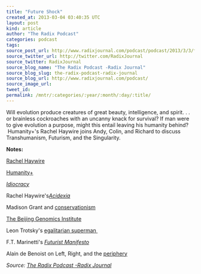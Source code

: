 ```yaml
---
title: "Future Shock"
created_at: 2013-03-04 03:40:35 UTC
layout: post
kind: article
author: "The Radix Podcast"
categories: podcast
tags: 
source_post_url: http://www.radixjournal.com/podcast/podcast/2013/3/3/future-shock
source_twitter_url: http://twitter.com/RadixJournal
source_twitter: RadixJournal
source_blog_name: "The Radix Podcast -Radix Journal"
source_blog_slug: the-radix-podcast-radix-journal
source_blog_url: http://www.radixjournal.com/podcast/
source_image_url: 
tweet_id:
permalink: /mntr/:categories/:year/:month/:day/:title/
---
```

<p>Will evolution produce creatures of great beauty, intelligence, and spirit. . . or brainless cockroaches with an uncanny knack for survival? If man were to give evolution a purpose, might this entail leaving his humanity behind? &nbsp;Humanity+'s Rachel Haywire joins Andy, Colin, and Richard to discuss Transhumanism, Futurism, and the Singularity. &nbsp;&nbsp;</p>



<p><strong>Notes:</strong></p><p><a href="http://rachelhaywire.com/">Rachel Haywire</a></p><p><a href="http://humanityplus.org/">Humanity+</a></p><p><em><a href="http://www.amazon.com/gp/product/B000K7VHOG/ref=as_li_ss_tl?ie=UTF8&amp;camp=1789&amp;creative=390957&amp;creativeASIN=B000K7VHOG&amp;linkCode=as2&amp;tag=alterright-20">Idiocracy</a></em></p><p>Rachel Haywire's<em><a href="http://www.amazon.com/gp/product/B008EQR5ZK/ref=as_li_ss_tl?ie=UTF8&amp;camp=1789&amp;creative=390957&amp;creativeASIN=B008EQR5ZK&amp;linkCode=as2&amp;tag=alterright-20">Acidexia</a></em></p><p>Madison Grant and&nbsp;<a href="http://www.amazon.com/gp/product/B004BDOSW8/ref=as_li_ss_tl?ie=UTF8&amp;camp=1789&amp;creative=390957&amp;creativeASIN=B004BDOSW8&amp;linkCode=as2&amp;tag=alterright-20">conservationism</a></p><p><a href="http://en.wikipedia.org/wiki/Beijing_Genomics_Institute">The Beijing Genomics Institute</a></p><p>Leon Trotsky's&nbsp;<a href="http://en.wikipedia.org/wiki/Literature_and_Revolution">egalitarian superman&nbsp;</a></p><p>F.T. Marinetti's&nbsp;<em><a href="http://www.italianfuturism.org/manifestos/foundingmanifesto/">Futurist Manifesto</a></em></p><p>Alain de Benoist on Left, Right, and the&nbsp;<a href="http://www.spunk.org/texts/groups/faf/sp000261.txt">periphery</a></p><div class="">
    <i>Source: <a href="http://www.radixjournal.com/podcast/">The Radix Podcast -Radix Journal</a></i>
</div>
